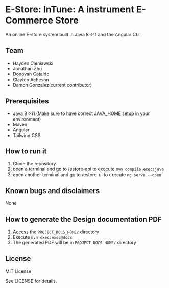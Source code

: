 # E-Store: InTune: A instrument E-Commerce Store

An online E-store system built in Java 8=>11 and the Angular CLI
  
## Team

- Hayden Cieniawski
- Jonathan Zhu
- Donovan Cataldo 
- Clayton Acheson
- Damon Gonzalez(current contributor)


## Prerequisites

- Java 8=>11 (Make sure to have correct JAVA_HOME setup in your environment)
- Maven
- Angular
- Tailwind CSS


## How to run it

1. Clone the repository
2. open a terminal and go to /estore-api to execute `mvn compile exec:java`
4. open another terminal and go to /estore-ui to execute `ng serve --open`

## Known bugs and disclaimers

None
  
## How to generate the Design documentation PDF

1. Access the `PROJECT_DOCS_HOME/` directory
2. Execute `mvn exec:exec@docs`
3. The generated PDF will be in `PROJECT_DOCS_HOME/` directory

## License

MIT License

See LICENSE for details.
